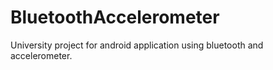 BluetoothAccelerometer
======================

University project for android application using bluetooth and accelerometer.